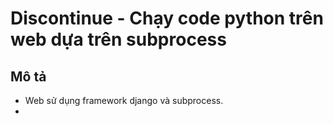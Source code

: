 # Discontinue - Chạy code python trên web dựa trên subprocess
## Mô tả
- Web sử dụng framework django và subprocess.
- 
